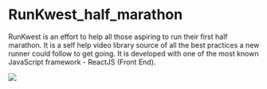 # RunKwest_half_marathon

RunKwest is an effort to help all those aspiring to run their first half marathon. It is a self help video library source of all the best practices a new runner could follow to get going. It is developed with one of the most known JavaScript framework - ReactJS (Front End).

![](https://media.giphy.com/media/HcDFLzkYHamKDtVv5o/giphy.gif)
